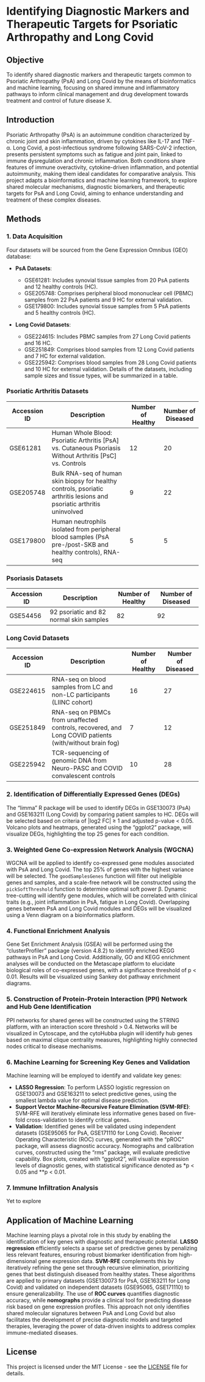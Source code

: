 # Identifying Diagnostic Markers and Therapeutic Targets for Psoriatic Arthropathy and Long Covid

## Objective
To identify shared diagnostic markers and therapeutic targets common to Psoriatic Arthropathy (PsA) and Long Covid by the means of bioinformatics and machine learning, focusing on shared immune and inflammatory pathways to inform clinical management and drug development towards treatment and control of future disease X.

## Introduction
Psoriatic Arthropathy (PsA) is an autoimmune condition characterized by chronic joint and skin inflammation, driven by cytokines like IL-17 and TNF-α. Long Covid, a post-infectious syndrome following SARS-CoV-2 infection, presents persistent symptoms such as fatigue and joint pain, linked to immune dysregulation and chronic inflammation. Both conditions share features of immune overactivity, cytokine-driven inflammation, and potential autoimmunity, making them ideal candidates for comparative analysis. This project adapts a bioinformatics and machine learning framework, to explore shared molecular mechanisms, diagnostic biomarkers, and therapeutic targets for PsA and Long Covid, aiming to enhance understanding and treatment of these complex diseases.

## Methods

### 1. Data Acquisition
Four datasets will be sourced from the Gene Expression Omnibus (GEO) database:
- **PsA Datasets**:
  - GSE61281: Includes synovial tissue samples from 20 PsA patients and 12 healthy controls (HC).
  - GSE205748: Comprises peripheral blood mononuclear cell (PBMC) samples from 22 PsA patients and 9 HC for external validation.
  - GSE179800: Includes synovial tissue samples from 5 PsA patients and 5 healthy controls (HC).
    
- **Long Covid Datasets**:
  - GSE224615: Includes PBMC samples from 27 Long Covid patients and 16 HC.
  - GSE251849: Comprises blood samples from 12 Long Covid patients and 7 HC for external validation.
  - GSE225942: Comprises blood samples from 28 Long Covid patients and 10 HC for external validation.
Details of the datasets, including sample sizes and tissue types, will be summarized in a table.

### Psoriatic Arthritis Datasets

| Accession ID | Description | Number of Healthy | Number of Diseased |
|--------------|-------------|-------------------|--------------------|
| GSE61281     | Human Whole Blood: Psoriatic Arthritis [PsA] vs. Cutaneous Psoriasis Without Arthritis [PsC] vs. Controls | 12 | 20 |
| GSE205748    | Bulk RNA-seq of human skin biopsy for healthy controls, psoriatic arthritis lesions and psoriatic arthritis uninvolved | 9 | 22 |
| GSE179800    | Human neutrophils isolated from peripheral blood samples (PsA pre-/post-SKB and healthy controls), RNA-seq | 5 | 5 |

### Psoriasis Datasets

| Accession ID | Description | Number of Healthy | Number of Diseased |
|--------------|-------------|-------------------|--------------------|
| GSE54456     | 92 psoriatic and 82 normal skin samples | 82 | 92 |

### Long Covid Datasets

| Accession ID | Description | Number of Healthy | Number of Diseased |
|--------------|-------------|-------------------|--------------------|
| GSE224615    | RNA-seq on blood samples from LC and non-LC participants (LIINC cohort) | 16 | 27 |
| GSE251849    | RNA-seq on PBMCs from unaffected controls, recovered, and Long COVID patients (with/without brain fog) | 7 | 12 |
| GSE225942    | TCR-sequencing of genomic DNA from Neuro-PASC and COVID convalescent controls | 10 | 28 |

<Pending>

### 2. Identification of Differentially Expressed Genes (DEGs)
The “limma” R package will be used to identify DEGs in GSE130073 (PsA) and GSE163211 (Long Covid) by comparing patient samples to HC. DEGs will be selected based on criteria of |log2 FC| ≥ 1 and adjusted p-value < 0.05. Volcano plots and heatmaps, generated using the “ggplot2” package, will visualize DEGs, highlighting the top 25 genes for each condition.

### 3. Weighted Gene Co-expression Network Analysis (WGCNA)
WGCNA will be applied to identify co-expressed gene modules associated with PsA and Long Covid. The top 25% of genes with the highest variance will be selected. The `goodSamplesGenes` function will filter out ineligible genes and samples, and a scale-free network will be constructed using the `pickSoftThreshold` function to determine optimal soft power β. Dynamic tree-cutting will identify gene modules, which will be correlated with clinical traits (e.g., joint inflammation in PsA, fatigue in Long Covid). Overlapping genes between PsA and Long Covid modules and DEGs will be visualized using a Venn diagram on a bioinformatics platform.

### 4. Functional Enrichment Analysis
Gene Set Enrichment Analysis (GSEA) will be performed using the “clusterProfiler” package (version 4.8.2) to identify enriched KEGG pathways in PsA and Long Covid. Additionally, GO and KEGG enrichment analyses will be conducted on the Metascape platform to elucidate biological roles of co-expressed genes, with a significance threshold of p < 0.01. Results will be visualized using Sankey dot pathway enrichment diagrams.

### 5. Construction of Protein-Protein Interaction (PPI) Network and Hub Gene Identification
PPI networks for shared genes will be constructed using the STRING platform, with an interaction score threshold > 0.4. Networks will be visualized in Cytoscape, and the cytoHubba plugin will identify hub genes based on maximal clique centrality measures, highlighting highly connected nodes critical to disease mechanisms.

### 6. Machine Learning for Screening Key Genes and Validation
Machine learning will be employed to identify and validate key genes:
- **LASSO Regression**: To perform LASSO logistic regression on GSE130073 and GSE163211 to select predictive genes, using the smallest lambda value for optimal disease prediction.
- **Support Vector Machine-Recursive Feature Elimination (SVM-RFE)**: SVM-RFE will iteratively eliminate less informative genes based on five-fold cross-validation to identify critical genes.
- **Validation**: Identified genes will be validated using independent datasets (GSE95065 for PsA, GSE171110 for Long Covid). Receiver Operating Characteristic (ROC) curves, generated with the “pROC” package, will assess diagnostic accuracy. Nomographs and calibration curves, constructed using the “rms” package, will evaluate predictive capability. Box plots, created with “ggplot2”, will visualize expression levels of diagnostic genes, with statistical significance denoted as *p < 0.05 and **p < 0.01.

### 7. Immune Infiltration Analysis
Yet to explore

## Application of Machine Learning
Machine learning plays a pivotal role in this study by enabling the identification of key genes with diagnostic and therapeutic potential. **LASSO regression** efficiently selects a sparse set of predictive genes by penalizing less relevant features, ensuring robust biomarker identification from high-dimensional gene expression data. **SVM-RFE** complements this by iteratively refining the gene set through recursive elimination, prioritizing genes that best distinguish diseased from healthy states. These algorithms are applied to primary datasets (GSE130073 for PsA, GSE163211 for Long Covid) and validated on independent datasets (GSE95065, GSE171110) to ensure generalizability. The use of **ROC curves** quantifies diagnostic accuracy, while **nomographs** provide a clinical tool for predicting disease risk based on gene expression profiles. This approach not only identifies shared molecular signatures between PsA and Long Covid but also facilitates the development of precise diagnostic models and targeted therapies, leveraging the power of data-driven insights to address complex immune-mediated diseases.

## License
This project is licensed under the MIT License - see the [LICENSE](LICENSE) file for details.
